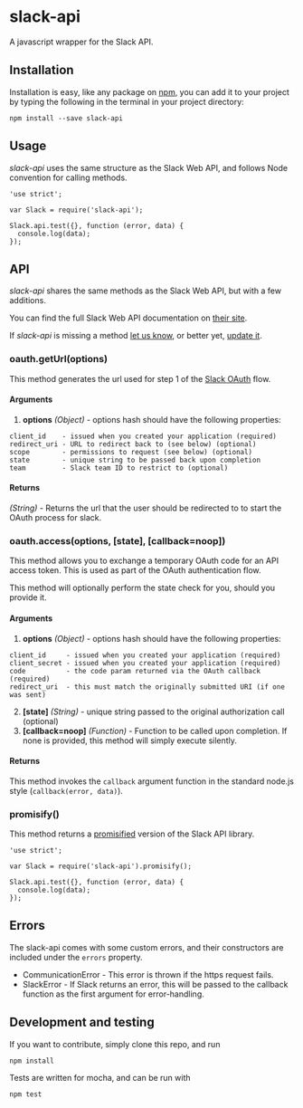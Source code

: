 # slack-api

A javascript wrapper for the Slack API.

## Installation

Installation is easy, like any package on [npm](http://npmjs.org), you can add it to your project by typing the following in the terminal in your project directory:

````
npm install --save slack-api
````

## Usage

_slack-api_ uses the same structure as the Slack Web API, and follows Node convention for calling methods.

```` (javascript)
'use strict';

var Slack = require('slack-api');

Slack.api.test({}, function (error, data) {
  console.log(data);
});
````

## API

_slack-api_ shares the same methods as the Slack Web API, but with a few additions.

You can find the full Slack Web API documentation on [their site](https://api.slack.com/methods).

If _slack-api_ is missing a method [let us know](https://github.com/ustice/slack-api/issues), or better yet, [update it](#development-and-testing).

### oauth.getUrl(options)

This method generates the url used for step 1 of the [Slack OAuth](https://api.slack.com/docs/oauth) flow.

#### Arguments

1. **options** _(Object)_ - options hash should have the following properties:

  ````
  client_id    - issued when you created your application (required)
  redirect_uri - URL to redirect back to (see below) (optional)
  scope        - permissions to request (see below) (optional)
  state        - unique string to be passed back upon completion
  team         - Slack team ID to restrict to (optional)
  ````

#### Returns

_(String)_ - Returns the url that the user should be redirected to to start the OAuth process for slack.

### oauth.access(options, [state], [callback=noop])

This method allows you to exchange a temporary OAuth code for an API access token. This is used as part of the OAuth authentication flow.

This method will optionally perform the state check for you, should you provide it.

#### Arguments
1. **options** _(Object)_ - options hash should have the following properties:

  ````
  client_id     - issued when you created your application (required)
  client_secret	- issued when you created your application (required)
  code	        - the code param returned via the OAuth callback (required)
  redirect_uri	- this must match the originally submitted URI (if one was sent)
  ````
2. **[state]** _(String)_ - unique string passed to the original authorization call (optional)
3. **[callback=noop]** _(Function)_ - Function to be called upon completion. If none is provided, this method will simply execute silently.

#### Returns

This method invokes the `callback` argument function in the standard node.js style (`callback(error, data)`).

### promisify()

This method returns a [promisified](https://github.com/petkaantonov/bluebird) version of the Slack API library.

```` (javascript)
'use strict';

var Slack = require('slack-api').promisify();

Slack.api.test({}, function (error, data) {
  console.log(data);
});
````

## Errors

The slack-api comes with some custom errors, and their constructors are included under the `errors` property.

* CommunicationError - This error is thrown if the https request fails.
* SlackError - If Slack returns an error, this will be passed to the callback function as the first argument for error-handling.

## Development and testing

If you want to contribute, simply clone this repo, and run

````
npm install
````

Tests are written for mocha, and can be run with

````
npm test
````
